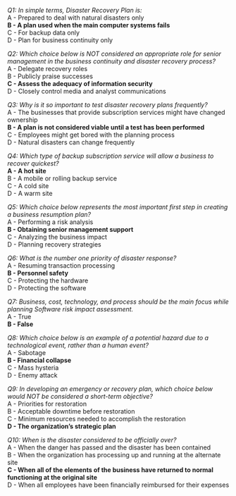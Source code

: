 _Q1: In simple terms, Disaster Recovery Plan is:_<br>
A - Prepared to deal with natural disasters only<br>
**B - A plan used when the main computer systems fails**<br>
C - For backup data only<br>
D - Plan for business continuity only<br>

_Q2: Which choice below is NOT considered an appropriate role for senior management in the business continuity and disaster recovery process?_<br>
A - Delegate recovery roles<br>
B - Publicly praise successes<br>
**C - Assess the adequacy of information security**<br>
D - Closely control media and analyst communications<br>

_Q3: Why is it so important to test disaster recovery plans frequently?_<br>
A - The businesses that provide subscription services might have changed ownership<br>
**B - A plan is not considered viable until a test has been performed**<br>
C - Employees might get bored with the planning process<br>
D - Natural disasters can change frequently<br>

_Q4: Which type of backup subscription service will allow a business to recover quickest?_<br>
**A - A hot site**<br>
B - A mobile or rolling backup service<br>
C - A cold site<br>
D - A warm site<br>

_Q5: Which choice below represents the most important first step in creating a business resumption plan?_<br>
A - Performing a risk analysis<br>
**B - Obtaining senior management support**<br>
C - Analyzing the business impact<br>
D - Planning recovery strategies<br>

_Q6: What is the number one priority of disaster response?_<br>
A - Resuming transaction processing<br>
**B - Personnel safety**<br>
C - Protecting the hardware<br>
D - Protecting the software<br>

_Q7: Business, cost, technology, and process should be the main focus while planning Software risk impact assessment._<br>
A - True<br>
**B - False**<br>

_Q8: Which choice below is an example of a potential hazard due to a technological event, rather than a human event?_<br>
A - Sabotage<br>
**B - Financial collapse**<br>
C - Mass hysteria<br>
D - Enemy attack<br>

_Q9: In developing an emergency or recovery plan, which choice below would NOT be considered a short-term objective?_<br>
A - Priorities for restoration<br>
B - Acceptable downtime before restoration<br>
C - Minimum resources needed to accomplish the restoration<br>
**D - The organization’s strategic plan**<br>

_Q10: When is the disaster considered to be officially over?_<br>
A - When the danger has passed and the disaster has been contained<br>
B - When the organization has processing up and running at the alternate site<br>
**C - When all of the elements of the business have returned to normal functioning at the original site**<br>
D - When all employees have been financially reimbursed for their expenses<br>
